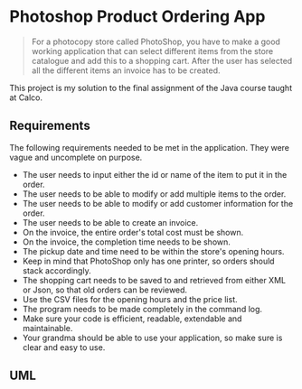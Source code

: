 # Photoshop Product Ordering App

> For a photocopy store called PhotoShop, you have to make a good working application that can select different items from the store catalogue and add this to a shopping cart. After the user has selected all the different items an invoice has to be created. 

This project is my solution to the final assignment of the Java course taught at Calco. 

## Requirements

The following requirements needed to be met in the application. They were vague and uncomplete on purpose.

+ The user needs to input either the id or name of the item to put it in the order. 
+ The user needs to be able to modify or add multiple items to the order. 
+ The user needs to be able to modify or add customer information for the order. 
+ The user needs to be able to create an invoice. 
+ On the invoice, the entire order's total cost must be shown. 
+ On the invoice, the completion time needs to be shown. 
+ The pickup date and time need to be within the store's opening hours. 
+ Keep in mind that PhotoShop only has one printer, so orders should stack accordingly.  
+ The shopping cart needs to be saved to and retrieved from either XML or Json, so that old orders can be reviewed. 
+ Use the CSV files for the opening hours and the price list. 
+ The program needs to be made completely in the command log.
+ Make sure your code is efficient, readable, extendable and maintainable.  
+ Your grandma should be able to use your application, so make sure is clear and easy to use. 

 

## UML
